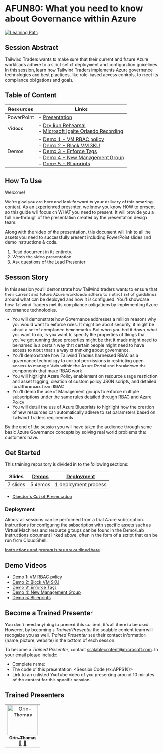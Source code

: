 # AFUN80: What you need to know about Governance within Azure

 [![Learning Path](https://img.shields.io/badge/Learning%20Path-AFUN-fe5e00?logo=microsoft)](https://github.com/microsoft/ignite-learning-paths-training-afun)

## Session Abstract

Tailwind Traders wants to make sure that their current and future Azure workloads adhere to a strict set of deployment and configuration guidelines. In this session, learn how Tailwind Traders implements Azure governance technologies and best practices, like role-based access controls, to meet its compliance obligations and goals.


## Table of Content

| Resources         | Links                            |
|-------------------|----------------------------------|
| PowerPoint        | - [Presentation](presentations.md) |
| Videos            | - [Dry Run Rehearsal](https://globaleventcdn.blob.core.windows.net/assets/afun/afun80/AFUN80%20Governance%20Azure%20-%20Fundamentals.mp4) <br/>- [Microsoft Ignite Orlando Recording](https://globaleventcdn.blob.core.windows.net/assets/afun/afun80/AFUN_80_IGNITE.mp4) |
| Demos             | - [Demo 1 - VM RBAC policy](https://github.com/microsoft/ignite-learning-paths-training-afun/blob/master/afun80/demos.md#demo-1---vm-rbac) <br/>- [Demo 2 - Block VM SKU](https://github.com/microsoft/ignite-learning-paths-training-afun/blob/master/afun80/demos.md#demo-2---block-vm-by-sku) <br/>- [Demo 3 - Enforce Tags](https://github.com/microsoft/ignite-learning-paths-training-afun/blob/master/afun80/demos.md#demo-3---enforce-tags-through-policy) <br/>- [Demo 4 - New Management Group](https://github.com/microsoft/ignite-learning-paths-training-afun/blob/master/afun80/demos.md#demo-4---management-groups) <br/>- [Demo 5 - Blueprints](https://github.com/microsoft/ignite-learning-paths-training-afun/blob/master/afun80/demos.md#demo-5---azure-blueprints)

## How To Use

Welcome! 

We're glad you are here and look forward to your delivery of this amazing content. As an experienced presenter, we know you know HOW to present so this guide will focus on WHAT you need to present. It will provide you a full run-through of the presentation created by the presentation design team. 

Along with the video of the presentation, this document will link to all the assets you need to successfully present including PowerPoint slides and demo instructions &
code.

1.  Read document in its entirety.
2.  Watch the video presentation
3.  Ask questions of the Lead Presenter


## Session Story

In this session you’ll demonstrate how Tailwind traders wants to ensure that their current and future Azure workloads adhere to a strict set of guidelines around what can be deployed and how it is configured. You'll showcase how Tailwind Traders met its compliance obligations by implementing Azure governance technologies.

- You will demonstrate how Governance addresses a million reasons why you would want to enforce rules.  It might be about security, it might be about a set of compliance benchmarks. But when you boil it down, what you want to do, is you want to specify the properties of things that you've got running those properties might be that it made might need to be named in a certain way that certain people might need to have access to it but that's a way of thinking about governance.
- You’ll demonstrate how Tailwind Traders harnessed RBAC as a governance technology to control permissions in restricting open access to manage VMs within the Azure Portal and breakdown the components that make RBAC work
- You will highlight Azure Policy enablement on resource usage restriction and asset tagging, creation of custom policy JSON scripts, and detailed its differences from RBAC
- You’ll demo the use of Management groups to enforce multiple subscriptions under the same rules detailed through RBAC and Azure Policy
- You will detail the use of Azure Blueprints to highlight how the creation of new resources can automatically adhere to set parameters based on Tailwind Traders requirements

 
By the end of the session you will have taken the audience through some basic Azure Governance concepts by solving real world problems that customers have. 


## Get Started

This training repository is divided in to the following sections:

| **Slides** | [Demos](demos.md) | [Deployment](deployment.md) | 
|-------------------|---------------------------|--------------------------------------
| 7 slides  | 5 demos  | 1 deployment process

- [Director's Cut of Presentation](https://globaleventcdn.blob.core.windows.net/assets/afun/afun80/FUN80%20Directors%20Cut.mp4)


### Deployment

Almost all sessions can be performed from a trial Azure subscription. Instructions for configuring the subscription with specific assets such as Virtual Machines and resource groups can be found in the Demo/Lab instructions document linked above, often in the form of a script that can be run from Cloud Shell. 

[Instructions and prerequisites are outlined here](deployment.md). 


## Demo Videos

- [Demo 1: VM RBAC policy](https://globaleventcdn.blob.core.windows.net/assets/afun/afun80/1%20VM%20RBAC.mp4)
- [Demo 2: Block VM SKU](https://globaleventcdn.blob.core.windows.net/assets/afun/afun80/2%20POLICY%20BLOCK%20VM%20SKU.mp4)
- [Demo 3: Enforce Tags](https://globaleventcdn.blob.core.windows.net/assets/afun/afun80/3%20Enforce%20Tags.mp4)
- [Demo 4: New Management Group](https://globaleventcdn.blob.core.windows.net/assets/afun/afun80/4%20New%20Management%20Group%20Final.mp4)
- [Demo 5: Blueprints](https://globaleventcdn.blob.core.windows.net/assets/afun/afun80/5%20Blueprints%20Demo.mp4)


## Become a Trained Presenter

You don't need anything to present this content, it's all there to be used. However, by becoming a *Trained Presenter* the scalable content team will recognize you as well. *Trained Presenter* see their contact information (name, picture, website) in the bottom of each session.  
 
To become a *Trained Presenter*, contact [scalablecontent@microsoft.com](mailto:scalablecontent@microsoft.com). In your email please include:

- Complete name:
- The code of this presentation: \<Session Code (ex:APPS10)\>
- Link to an unlisted YouTube video of you presenting around 10 minutes of the content for this specific session.


## Trained Presenters

<!-- ALL-CONTRIBUTORS-LIST:START - Do not remove or modify this section -->
<!-- prettier-ignore -->

<table>
<tr>
    <td align="center"><a href="http://orinthomas.com">
        <img src="https://avatars1.githubusercontent.com/u/44561273?s=460&v=4" width="100px;" alt="Orin-Thomas"/><br />
        <sub><b>Orin-Thomas</b></sub></a><br />
            <a href="https://github.com/microsoft/ignite-learning-paths-training-afun/commits?author=Orin-Thomas" title="talk">📢</a>
            <a href="https://github.com/microsoft/ignite-learning-paths-training-afun/commits?author=Orin-Thomas" title="Documentation">📖</a> 
    </td>
</tr></table>

<!-- ALL-CONTRIBUTORS-LIST:END -->